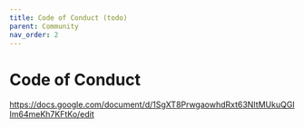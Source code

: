 ```yaml
---
title: Code of Conduct (todo)
parent: Community
nav_order: 2
---
```


# Code of Conduct

https://docs.google.com/document/d/1SgXT8PrwgaowhdRxt63NItMUkuQGIIm64meKh7KFtKo/edit
